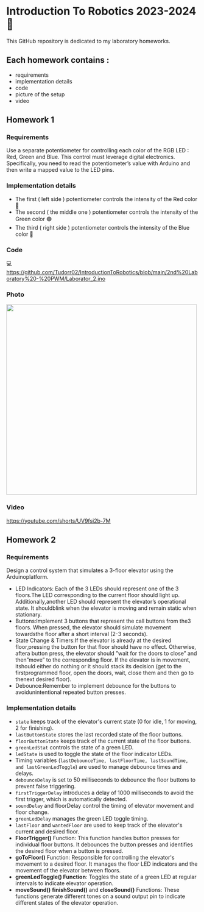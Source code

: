 # Introduction To Robotics 2023-2024 🤖
  This GitHub repository is dedicated to my laboratory homeworks.<br />

  ## Each homework contains :
   - requirements
   - implementation details
   - code
   - picture of the setup
   - video

## Homework 1
  ### Requirements
  Use a separate potentiometer for controlling each color of the RGB LED : Red, Green and Blue. This control must leverage digital electronics. Specifically, you need to read the potentiometer’s value with Arduino and then write a mapped value to the LED pins.

  ### Implementation details
   - The first ( left side ) potentiometer controls the intensity of the Red color 🔴
   - The second ( the middle one ) potentiometer controls the intensity of the Green color 🟢
   - The third ( right side ) potentiometer controls the intensity of the Blue color 🔵

### Code 
💻 https://github.com/Tudorr02/IntroductionToRobotics/blob/main/2nd%20Laboratory%20-%20PWM/Laborator_2.ino
### Photo
<img src="https://github.com/Tudorr02/IntroductionToRobotics/assets/92024989/702ed900-0de1-42eb-ae39-41b40ba1db6a" width="500" height="500">

### Video
https://youtube.com/shorts/UV9fsi2b-7M

## Homework 2
  ### Requirements
  Design  a  control  system  that  simulates  a  3-floor  elevator  using  the  Arduinoplatform. 
  - LED Indicators: Each of the 3 LEDs should represent one of the 3 floors.The LED corresponding to the current floor should light up.  Additionally,another LED should represent the elevator’s operational state.  It shouldblink when the elevator is moving and remain static when stationary.
  - Buttons:Implement 3 buttons that represent the call buttons from the3 floors.  When pressed, the elevator should simulate movement towardsthe floor after a short interval (2-3 seconds).
  - State Change & Timers:If the elevator is already at the desired floor,pressing the button for that floor should have no effect.  Otherwise, aftera button press, the elevator should ”wait for the doors to close” and then”move”  to  the  corresponding  floor.   If  the  elevator  is  in  movement,  itshould either do nothing or it should stack its decision (get to the firstprogrammed floor,  open the doors,  wait,  close them and then go to thenext desired floor).
  - Debounce:Remember to implement debounce for the buttons to avoidunintentional repeated button presses.
  ### Implementation details
- `state` keeps track of the elevator's current state (0 for idle, 1 for moving, 2 for finishing).
- `lastButtonState` stores the last recorded state of the floor buttons.
- `floorButtonState` keeps track of the current state of the floor buttons.
- `greenLedStat` controls the state of a green LED.
- `ledState` is used to toggle the state of the floor indicator LEDs.
- Timing variables (`lastDebounceTime, lastFloorTime, lastSoundTime, and lastGreenLedToggle`) are used to manage debounce times and delays.
- `debounceDelay` is set to 50 milliseconds to debounce the floor buttons to prevent false triggering.
- `firstTriggerDelay` introduces a delay of 1000 milliseconds to avoid the first trigger, which is automatically detected.
- `soundDelay` and floorDelay control the timing of elevator movement and floor change.
- `greenLedDelay` manages the green LED toggle timing.
- `lastFloor` and `wantedFloor` are used to keep track of the elevator's current and desired floor.
- **FloorTrigger()** Function: This function handles button presses for individual floor buttons.
It debounces the button presses and identifies the desired floor when a button is pressed.
- **goToFloor()** Function: Responsible for controlling the elevator's movement to a desired floor.
It manages the floor LED indicators and the movement of the elevator between floors.
- **greenLedToggle() Function**: Toggles the state of a green LED at regular intervals to indicate elevator operation.
- **moveSound()** **finishSound()** and **closeSound()** Functions: These functions generate different tones on a sound output pin to indicate different states of the elevator operation.
